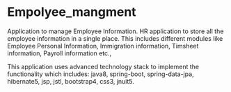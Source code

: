 # Empolyee_mangment
Application to manage Employee Information. HR application to store all the employee information in a single place. This includes different modules like Employee Personal Information, Immigration information, Timsheet information, Payroll information etc.,

This application uses advanced technology stack to implement the functionality which includes: java8, spring-boot, spring-data-jpa, hibernate5, jsp, jstl, bootstrap4, css3, jnuit5.
